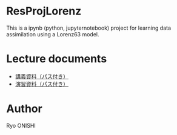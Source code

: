 # ResProjLorenz
This is a ipynb (python, jupyternotebook) project for learning data assimilation using a Lorenz63 model.

# Lecture documents
- [講義資料（パス付き）](https://onishilab-my.sharepoint.com/:b:/g/personal/onishi_ryo_onishilab_onmicrosoft_com/EVwpLMitg2BFr5gQ5lr80WIBjaawgRaWS6MrGWnS6QW_3Q?e=2yjmZ5)
- [演習資料（パス付き）](https://onishilab-my.sharepoint.com/:b:/g/personal/onishi_ryo_onishilab_onmicrosoft_com/ESvsdiWTEThHsreq6S2Vd3gBIcE0L4wKlgAqe2ZxvKU9RA?e=5YaGMd)

# Author
Ryo ONISHI
